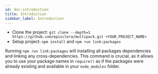 ```yaml
---
id: doc-introduction
title: Introduction
sidebar_label: Introduction
---
```


- Clone the project: `git clone --depth=1 https://github.com/episclera/multipack.git <YOUR_PROJECT_NAME>`
- Setup project: `npm install` and `npm run link:packages`

Running `npm run link:packages` will installing all packages dependencies and linking any cross-dependencies. This command is crucial, as it allows you to use your package names in `require()` as if the packages were already existing and available in your `node_modules` folder.
